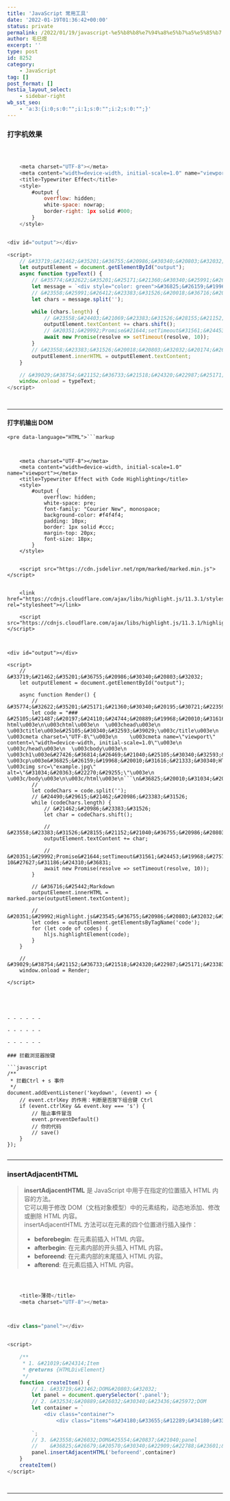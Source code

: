 ```yaml
---
title: 'JavaScript 常用工具'
date: '2022-01-19T01:36:42+00:00'
status: private
permalink: /2022/01/19/javascript-%e5%b8%b8%e7%94%a8%e5%b7%a5%e5%85%b7
author: 毛巳煜
excerpt: ''
type: post
id: 8252
category:
    - JavaScript
tag: []
post_format: []
hestia_layout_select:
    - sidebar-right
wb_sst_seo:
    - 'a:3:{i:0;s:0:"";i:1;s:0:"";i:2;s:0:"";}'
---
```

### 打字机效果

```javascript



    <meta charset="UTF-8"></meta>
    <meta content="width=device-width, initial-scale=1.0" name="viewport"></meta>
    <title>Typewriter Effect</title>
    <style>
        #output {
            overflow: hidden;
            white-space: nowrap;
            border-right: 1px solid #000;
        }
    </style>


<div id="output"></div>

<script>
    // &#33719;&#21462;&#35201;&#36755;&#20986;&#30340;&#20803;&#32032;
    let outputElement = document.getElementById("output");
    async function typeText() {
        // &#35774;&#32622;&#35201;&#25171;&#21360;&#30340;&#25991;&#26412;&#20869;&#23481;
        let message = `<div style="color: green">&#36825;&#26159;&#19968;&#20010;&#25171;&#23383;&#26426;&#25928;&#26524;&#30340;&#31034;&#20363;<div style="color: red">, &#35753;&#25991;&#26412;&#19968;&#20010;&#23383;&#31526;&#19968;&#20010;&#23383;&#31526;&#22320;&#26174;&#31034;&#12290;`;
        // &#23558;&#25991;&#26412;&#23383;&#31526;&#20018;&#36716;&#20026;&#21333;&#20010;&#23383;&#31526;&#25968;&#32452;
        let chars = message.split('');

        while (chars.length) {
            // &#23558;&#24403;&#21069;&#23383;&#31526;&#28155;&#21152;&#21040;&#36755;&#20986;&#20803;&#32032;(&#36755;&#20986;&#30340;&#20803;&#32032;&#20026;&#23383;&#31526;&#20018;)
            outputElement.textContent += chars.shift();
            // &#20351;&#29992;Promise&#21644;setTimeout&#31561;&#24453;&#19968;&#27573;&#26102;&#38388;; 10&#27627;&#31186;&#24310;&#36831;
            await new Promise(resolve => setTimeout(resolve, 10));
        }
        // &#23558;&#23383;&#31526;&#20018;&#20803;&#32032;&#20174;&#26032;&#28210;&#26579;&#20026; Dom
        outputElement.innerHTML = outputElement.textContent;
    }

    // &#39029;&#38754;&#21152;&#36733;&#21518;&#24320;&#22987;&#25171;&#23383;&#25928;&#26524;
    window.onload = typeText;
</script>




```

- - - - - -

#### 打字机输出 DOM

```
<pre data-language="HTML">```markup



    <meta charset="UTF-8"></meta>
    <meta content="width=device-width, initial-scale=1.0" name="viewport"></meta>
    <title>Typewriter Effect with Code Highlighting</title>
    <style>
        #output {
            overflow: hidden;
            white-space: pre;
            font-family: "Courier New", monospace;
            background-color: #f4f4f4;
            padding: 10px;
            border: 1px solid #ccc;
            margin-top: 20px;
            font-size: 18px;
        }
    </style>

    
    <script src="https://cdn.jsdelivr.net/npm/marked/marked.min.js"></script>

    
    <link href="https://cdnjs.cloudflare.com/ajax/libs/highlight.js/11.3.1/styles/default.min.css" rel="stylesheet"></link>
    
    <script src="https://cdnjs.cloudflare.com/ajax/libs/highlight.js/11.3.1/highlight.min.js"></script>



<div id="output"></div>

<script>
    // &#33719;&#21462;&#35201;&#36755;&#20986;&#30340;&#20803;&#32032;
    let outputElement = document.getElementById("output");

    async function Render() {
        // &#35774;&#32622;&#35201;&#25171;&#21360;&#30340;&#20195;&#30721;&#22359;&#20869;&#23481;
        let code = "### &#25105;&#21487;&#20197;&#24110;&#24744;&#20889;&#19968;&#20010;&#31616;&#21333;&#30340;HTML&#39029;&#38754;&#12290;&#20197;&#19979;&#26159;&#19968;&#20010;&#31034;&#20363;&#65306;\n\n\n```html\n\u003c!DOCTYPE html\u003e\n\u003chtml\u003e\n  \u003chead\u003e\n    \u003ctitle\u003e&#25105;&#30340;&#32593;&#39029;\u003c/title\u003e\n    \u003cmeta charset=\"UTF-8\"\u003e\n    \u003cmeta name=\"viewport\" content=\"width=device-width, initial-scale=1.0\"\u003e\n  \u003c/head\u003e\n  \u003cbody\u003e\n    \u003ch1\u003e&#27426;&#36814;&#26469;&#21040;&#25105;&#30340;&#32593;&#39029;&#65281;\u003c/h1\u003e\n    \u003cp\u003e&#36825;&#26159;&#19968;&#20010;&#31616;&#21333;&#30340;HTML&#39029;&#38754;&#65292;&#29992;&#20110;&#23637;&#31034;&#19968;&#20123;&#22522;&#26412;&#30340;HTML&#20803;&#32032;&#12290;\u003c/p\u003e\n    \u003cimg src=\"example.jpg\" alt=\"&#31034;&#20363;&#22270;&#29255;\"\u003e\n  \u003c/body\u003e\n\u003c/html\u003e\n```\n&#36825;&#20010;&#31034;&#20363;&#21253;&#25324;&#19968;&#20010;&#26631;&#39064;&#12289;&#19968;&#27573;&#25991;&#23383;&#21644;&#19968;&#20010;&#22270;&#29255;&#12290;&#24744;&#21487;&#20197;&#23558;&#36825;&#20123;&#20803;&#32032;&#22797;&#21046;&#21040;&#20219;&#20309;&#25991;&#26412;&#32534;&#36753;&#22120;&#20013;&#65292;&#28982;&#21518;&#23558;&#25991;&#20214;&#20445;&#23384;&#20026;.html&#25991;&#20214;&#65292;&#28982;&#21518;&#29992;&#20219;&#20309;&#25903;&#25345;HTML&#30340;&#27983;&#35272;&#22120;&#25171;&#24320;&#23427;&#12290;";
        //
        let codeChars = code.split('');
        // &#24490;&#29615;&#21462;&#20986;&#23383;&#31526;
        while (codeChars.length) {
            // &#21462;&#20986;&#23383;&#31526;
            let char = codeChars.shift();

            // &#23558;&#23383;&#31526;&#28155;&#21152;&#21040;&#36755;&#20986;&#20803;&#32032;
            outputElement.textContent += char;

            // &#20351;&#29992;Promise&#21644;setTimeout&#31561;&#24453;&#19968;&#27573;&#26102;&#38388;; 10&#27627;&#31186;&#24310;&#36831;
            await new Promise(resolve => setTimeout(resolve, 10));
        }

        // &#36716;&#25442;Markdown
        outputElement.innerHTML = marked.parse(outputElement.textContent);

        // &#20351;&#29992;Highlight.js&#23545;&#36755;&#20986;&#20803;&#32032;&#36827;&#34892;&#39640;&#20142;&#22788;&#29702;
        let codes = outputElement.getElementsByTagName('code');
        for (let code of codes) {
            hljs.highlightElement(code);
        }
    }

    // &#39029;&#38754;&#21152;&#36733;&#21518;&#24320;&#22987;&#25171;&#23383;&#25928;&#26524;
    window.onload = Render;

</script>




```
```

- - - - - -

- - - - - -

- - - - - -

### 拦截浏览器按键

```javascript
/**
 * 拦截Ctrl + s 事件
 */
document.addEventListener('keydown', (event) => {
    // event.ctrlKey 的作用：判断是否按下组合键 Ctrl
    if (event.ctrlKey && event.key === 's') {
        // 阻止事件冒泡
        event.preventDefault()
        // 你的代码
        // save()
    }
});


```

- - - - - -

### insertAdjacentHTML

> **insertAdjacentHTML** 是 JavaScript 中用于在指定的位置插入 HTML 内容的方法。  
>  它可以用于修改 DOM（文档对象模型）中的元素结构，动态地添加、修改或删除 HTML 内容。  
>  insertAdjacentHTML 方法可以在元素的四个位置进行插入操作：
> 
> - **beforebegin**: 在元素前插入 HTML 内容。
> - **afterbegin**: 在元素内部的开头插入 HTML 内容。
> - **beforeend**: 在元素内部的末尾插入 HTML 内容。
> - **afterend**: 在元素后插入 HTML 内容。

```javascript



    <title>薄荷</title>
    <meta charset="UTF-8"></meta>



<div class="panel"></div>


<script>

    /**
     * 1. &#21019;&#24314;Item
     * @returns {HTMLDivElement}
     */
    function createItem() {
        // 1. &#33719;&#21462;DOM&#20803;&#32032;
        let panel = document.querySelector('.panel');
        // 2. &#32534;&#20889;&#26032;&#30340;&#23436;&#25972;DOM
        let container = `
            <div class="container">
                <div class="items">&#34180;&#33655;&#12289;&#34180;&#33655;
            
        `;
        // 3. &#23558;&#26032;DOM&#25554;&#20837;&#21040;panel
        //    &#36825;&#26679;&#20570;&#30340;&#22909;&#22788;&#23601;&#26159;&#19981;&#38656;&#35201;&#20351;&#29992; document.createElement() &#20877;&#21019;&#24314;&#19968;&#20010;&#26032;DOM
        panel.insertAdjacentHTML('beforeend',container)
    }
    createItem()
</script>




```

- - - - - -